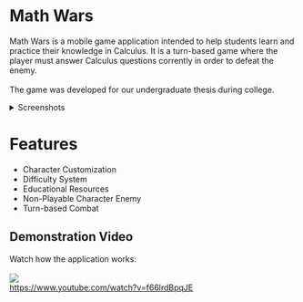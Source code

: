 # Math Wars

Math Wars is a mobile game application intended to help students learn and practice their knowledge in Calculus. It is a turn-based game where the player must answer Calculus questions corrently in order to defeat the enemy. 
<br><br> The game was developed for our undergraduate thesis during college.

<details>
<summary>Screenshots</summary>

<br>

 ![splash screen](https://github.com/Adr029/Math-Wars/assets/117166540/1dc2b53a-4be3-4e65-a6a9-c154fc1678b4)
 ---
 ![math town](https://github.com/Adr029/Math-Wars/assets/117166540/69a2ca07-2226-4f53-b3ff-ab7f8b843de7)
 ---
 ![arena2 battle](https://github.com/Adr029/Math-Wars/assets/117166540/454758cc-3850-488c-bbb4-86131b9d4922)
 ---
 ![adv map](https://github.com/Adr029/Math-Wars/assets/117166540/e184fba2-f9d9-48ba-9cb1-2fe25d40e3b2)
 ---
 ![maps](https://github.com/Adr029/Math-Wars/assets/117166540/64284e49-629d-4182-9a81-58248870ebe7)
 ---
 ![hipparchus battle](https://github.com/Adr029/Math-Wars/assets/117166540/059564d3-fc41-4b5a-af19-72abdcc4b1d6)
 ---
 ![adv battles](https://github.com/Adr029/Math-Wars/assets/117166540/d500b6a5-682d-48a3-9b9e-6b148d63d417)
 ---
 ![library](https://github.com/Adr029/Math-Wars/assets/117166540/7681c6aa-a0cf-462c-be93-161b443ecc55)
 ---
 ![cruck house](https://github.com/Adr029/Math-Wars/assets/117166540/e8ac6ffa-d7bc-4e7d-97eb-07a3993affe3)

 
</details>

# Features
* Character Customization
* Difficulty System
* Educational Resources
* Non-Playable Character Enemy
* Turn-based Combat

## Demonstration Video
Watch how the application works:<br><br>
<img src="https://img.shields.io/badge/YouTube-FF0000?style=for-the-badge&logo=youtube&logoColor=white"/><br>
https://www.youtube.com/watch?v=f66lrdBpqJE
